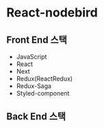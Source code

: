 # React-nodebird

## Front End 스택
* JavaScript
* React
* Next
* Redux(ReactRedux)
* Redux-Saga
* Styled-component
## Back End 스택
